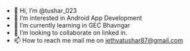 - 👋 Hi, I’m @tushar_023
- 👀 I’m interested in Android App Development
- 🌱 I’m currently learning in GEC Bhavngar
- 💞️ I’m looking to collaborate on linked in.
- 📫 How to reach me mail me on jethvatushar87@gmail.com

<!---
Arlieutenant007/Arlieutenant007 is a ✨ special ✨ repository because its `README.md` (this file) appears on your GitHub profile.
You can click the Preview link to take a look at your changes.
--->
